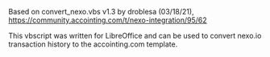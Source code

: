 Based on convert_nexo.vbs v1.3 by droblesa (03/18/21), https://community.accointing.com/t/nexo-integration/95/62

This vbscript was written for LibreOffice and can be used to convert nexo.io transaction history to the accointing.com template.
